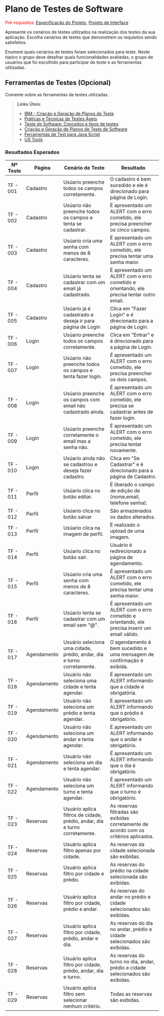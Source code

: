# Plano de Testes de Software

<span style="color:red">Pré-requisitos: <a href="2-Especificação do Projeto.md"> Especificação do Projeto</a></span>, <a href="3-Projeto de Interface.md"> Projeto de Interface</a>

Apresente os cenários de testes utilizados na realização dos testes da sua aplicação. Escolha cenários de testes que demonstrem os requisitos sendo satisfeitos.

Enumere quais cenários de testes foram selecionados para teste. Neste tópico o grupo deve detalhar quais funcionalidades avaliadas, o grupo de usuários que foi escolhido para participar do teste e as ferramentas utilizadas.
 
## Ferramentas de Testes (Opcional)

Comente sobre as ferramentas de testes utilizadas.
 
> **Links Úteis**:
> - [IBM - Criação e Geração de Planos de Teste](https://www.ibm.com/developerworks/br/local/rational/criacao_geracao_planos_testes_software/index.html)
> - [Práticas e Técnicas de Testes Ágeis](http://assiste.serpro.gov.br/serproagil/Apresenta/slides.pdf)
> -  [Teste de Software: Conceitos e tipos de testes](https://blog.onedaytesting.com.br/teste-de-software/)
> - [Criação e Geração de Planos de Teste de Software](https://www.ibm.com/developerworks/br/local/rational/criacao_geracao_planos_testes_software/index.html)
> - [Ferramentas de Test para Java Script](https://geekflare.com/javascript-unit-testing/)
> - [UX Tools](https://uxdesign.cc/ux-user-research-and-user-testing-tools-2d339d379dc7)


### Resultados Esperados

| Nº Teste | Página | Cenário de Teste | Resultado |
|----------|----------|------------------------------------------------|---------------------------------------------------------------------|
| TF - 001 | Cadastro | Usúario preenche todos os campos corretamente. | O cadastro é bem sucedido e ele é direcionado para página de Login. |
| TF - 002 | Cadastro | Usúario não preenche todos os campos e tenta se cadastrar. | É apresentado um ALERT com o erro cometido, ele precisa preencher os cinco campos.  |
| TF - 003 | Cadastro | Usúario cria uma senha com menos de 8 caracteres. | É apresentado um ALERT com o erro cometido, ele precisa tentar uma senha maior. |
| TF - 004 | Cadastro | Usúario tenta se cadastrar com um email já cadastrado. | É apresentado um ALERT com o erro cometido e orientando, ele precisa tentar outro email. |
| TF - 005 | Cadastro | Usúario já é cadastrado e deseja ir para página de Login | Clica em "Fazer Login" e é direcionado para a página de Login. |
| TF - 006 | Login | Usúario preenche todos os campos corretamente. | Clica em "Entrar" e é direcionado para a página de Login. |
| TF - 007 | Login | Usúario não preenche todos os campos e tenta fazer login. | É apresentado um ALERT com o erro cometido, ele precisa preencher os dois campos. |
| TF - 008 | Login | Usúario preenche os campos com email não cadastrado ainda. | É apresentado um ALERT com o erro cometido, ele precisa se cadastrar antes de fazer login. |
| TF - 009 | Login | Usúario preenche corretamente o email mas a senha não. | É apresentado um ALERT com o erro cometido, ele precisa tentar novamente. |
| TF - 010 | Login | Usúario ainda não se cadastrou e deseja fazer cadastro. | Clica em "Se Cadastrar" e é direcionado para a página de Cadastro. |
| TF - 011 | Perfil | Usúario clica no botão editar. | É liberado o campo de edição de (nome,email, telefone senha). |
| TF - 012 | Perfil | Usúario clica no botão salvar| São armazenados os dados alterados. |
| TF - 013 | Perfil | Usúario clica na imagem de perfil. | É realizado o upload de uma imagem. |
| TF - 014 | Perfil | Usúario clica no botão sair. | Usuário é redirecionado a página de agendamento. |
| TF - 015 | Perfil | Usúario cria uma senha com menos de 8 caracteres. |É apresentado um ALERT com o erro cometido, ele precisa tentar uma senha maior. |
| TF - 016 | Perfil | Usúario tenta se cadastrar com um email sem "@". | É apresentado um ALERT com o erro cometido e orientando, ele precisa inserir um email válido. |
| TF - 017 | Agendamento | Usuário seleciona uma cidade, prédio, andar, dia e turno corretamente. | O agendamento é bem sucedido e uma mensagem de confirmação é exibida. |
| TF - 018 | Agendamento | Usuário não seleciona uma cidade e tenta agendar. | É apresentado um ALERT informando que a cidade é obrigatória. |
| TF - 019 | Agendamento | Usuário não seleciona um prédio e tenta agendar. | É apresentado um ALERT informando que o prédio é obrigatório. |
| TF - 020 | Agendamento | Usuário não seleciona um andar e tenta agendar. | É apresentado um ALERT informando que o andar é obrigatório. |
| TF - 021 | Agendamento | Usuário não seleciona um dia e tenta agendar. | É apresentado um ALERT informando que o dia é obrigatório. |
| TF - 022 | Agendamento | Usuário não seleciona um turno e tenta agendar. | É apresentado um ALERT informando que o turno é obrigatório. |
| TF - 023 | Reservas | Usuário aplica filtros de cidade, prédio, andar, dia e turno corretamente. | As reservas filtradas são exibidas corretamente de acordo com os critérios aplicados. |
| TF - 024 | Reservas | Usuário aplica filtro apenas por cidade. | As reservas da cidade selecionada são exibidas. |
| TF - 025 | Reservas | Usuário aplica filtro por cidade e prédio. | As reservas do prédio na cidade selecionada são exibidas. |
| TF - 026 | Reservas | Usuário aplica filtro por cidade, prédio e andar. | As reservas do andar no prédio e cidade selecionados são exibidas. |
| TF - 027 | Reservas | Usuário aplica filtro por cidade, prédio, andar e dia. | As reservas do dia no andar, prédio e cidade selecionados são exibidas. |
| TF - 028 | Reservas | Usuário aplica filtro por cidade, prédio, andar, dia e turno. | As reservas do turno no dia, andar, prédio e cidade selecionados são exibidas. |
| TF - 029 | Reservas | Usuário aplica filtro sem selecionar nenhum critério. | Todas as reservas são exibidas. |



